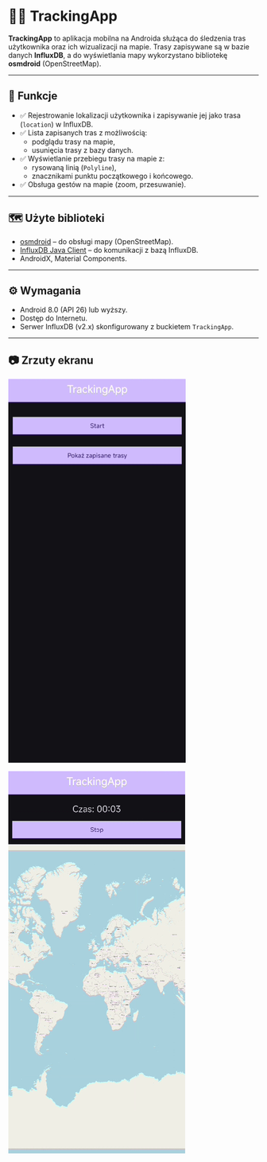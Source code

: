# 🚶‍♂️ TrackingApp

**TrackingApp** to aplikacja mobilna na Androida służąca do śledzenia tras użytkownika oraz ich wizualizacji na mapie. Trasy zapisywane są w bazie danych **InfluxDB**, a do wyświetlania mapy wykorzystano bibliotekę **osmdroid** (OpenStreetMap).

---

## 📱 Funkcje

- ✅ Rejestrowanie lokalizacji użytkownika i zapisywanie jej jako trasa (`location`) w InfluxDB.
- ✅ Lista zapisanych tras z możliwością:
  - podglądu trasy na mapie,
  - usunięcia trasy z bazy danych.
- ✅ Wyświetlanie przebiegu trasy na mapie z:
  - rysowaną linią (`Polyline`),
  - znacznikami punktu początkowego i końcowego.
- ✅ Obsługa gestów na mapie (zoom, przesuwanie).

---

## 🗺️ Użyte biblioteki

- [osmdroid](https://github.com/osmdroid/osmdroid) – do obsługi mapy (OpenStreetMap).
- [InfluxDB Java Client](https://github.com/influxdata/influxdb-client-java) – do komunikacji z bazą InfluxDB.
- AndroidX, Material Components.

---

## ⚙️ Wymagania

- Android 8.0 (API 26) lub wyższy.
- Dostęp do Internetu.
- Serwer InfluxDB (v2.x) skonfigurowany z buckietem `TrackingApp`.

---

## 📷 Zrzuty ekranu

![Widok główny](./screenshots/screenshot_main_view.png)

![Widok śledzenia](./screenshots/screenshots_tracking_view.png)
